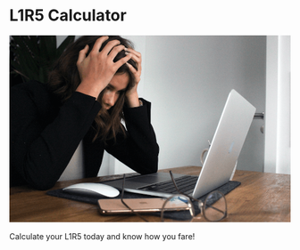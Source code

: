 # L1R5 Calculator
![A student, stressed, with hands on head and staring at laptop](./stress.png)

Calculate your L1R5 today and know how you fare!